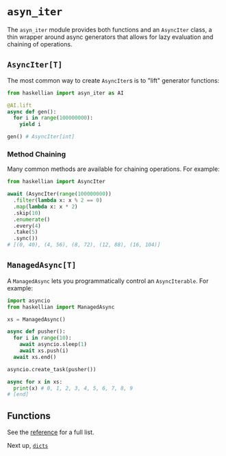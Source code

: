 # `asyn_iter`

The `asyn_iter` module provides both functions and an `AsyncIter` class, a thin wrapper around async generators that allows for lazy evaluation and chaining of operations.

## `AsyncIter[T]`

The most common way to create `AsyncIter`s is to "lift" generator functions:

```python
from haskellian import asyn_iter as AI

@AI.lift
async def gen():
  for i in range(100000000):
    yield i

gen() # AsyncIter[int]
```

### Method Chaining

Many common methods are available for chaining operations. For example:

```python
from haskellian import AsyncIter

await (AsyncIter(range(100000000))
  .filter(lambda x: x % 2 == 0)
  .map(lambda x: x * 2)
  .skip(10)
  .enumerate()
  .every(4)
  .take(5)
  .sync())
# [(0, 40), (4, 56), (8, 72), (12, 88), (16, 104)]
```

## `ManagedAsync[T]`

A `ManagedAsync` lets you programmatically control an `AsyncIterable`. For example:

```python
import asyncio
from haskellian import ManagedAsync

xs = ManagedAsync()

async def pusher():
  for i in range(10):
    await asyncio.sleep(1)
    await xs.push(i)
  await xs.end()

asyncio.create_task(pusher())

async for x in xs:
  print(x) # 0, 1, 2, 3, 4, 5, 6, 7, 8, 9
# [end]
```

## Functions

See the [reference](reference/asyn-iter.md) for a full list.


Next up, [`dicts`](dicts.md)